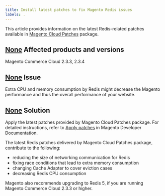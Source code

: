```yaml
---
title: Install latest patches to fix Magento Redis issues
labels: .
---
```


This article provides information on the latest Redis-related patches available in [Magento Cloud Patches](https://devdocs.magento.com/cloud/project/project-patch.html) package.

## [None](#affected-products-and-versions) Affected products and versions

Magento Commerce Cloud 2.3.3, 2.3.4

## [None](#issue) Issue

Extra CPU and memory consumption by Redis might decrease the Magento performance and thus the overall performance of your website.

## [None](#solution) Solution

Apply the latest patches provided by Magento Cloud Patches package. For detailed instructions, refer to [Apply patches](https://devdocs.magento.com/cloud/project/project-patch.html) in Magento Developer Documentation.

The latest Redis patches delivered by Magento Cloud Patches package, contribute to the following:

* reducing the size of networking communication for Redis
* fixing race conditions that lead to extra memory consumption
* changing Cache Adapter to cover eviction cases
* decreasing Redis CPU consumption

Magento also recommends upgrading to Redis 5, if you are running Magento Commerce Cloud 2.3.3 or higher.
